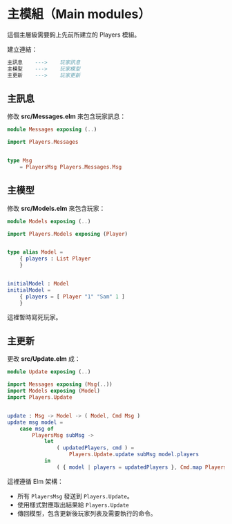 # 主模組（Main modules）

這個主層級需要鉤上先前所建立的 Players 模組。

建立連結：

```elm
主訊息    --->    玩家訊息
主模型    --->    玩家模型
主更新    --->    玩家更新
```

## 主訊息

修改 __src/Messages.elm__ 來包含玩家訊息：

```elm
module Messages exposing (..)

import Players.Messages


type Msg
    = PlayersMsg Players.Messages.Msg
```

## 主模型

修改 __src/Models.elm__ 來包含玩家：

```elm
module Models exposing (..)

import Players.Models exposing (Player)


type alias Model =
    { players : List Player
    }


initialModel : Model
initialModel =
    { players = [ Player "1" "Sam" 1 ]
    }
```

這裡暫時寫死玩家。

## 主更新

更改 __src/Update.elm__ 成：

```elm
module Update exposing (..)

import Messages exposing (Msg(..))
import Models exposing (Model)
import Players.Update


update : Msg -> Model -> ( Model, Cmd Msg )
update msg model =
    case msg of
        PlayersMsg subMsg ->
            let
                ( updatedPlayers, cmd ) =
                    Players.Update.update subMsg model.players
            in
                ( { model | players = updatedPlayers }, Cmd.map PlayersMsg cmd )
```

這裡遵循 Elm 架構：

- 所有 `PlayersMsg` 發送到 `Players.Update`。
- 使用樣式對應取出結果給 `Players.Update`
- 傳回模型，包含更新後玩家列表及需要執行的命令。
